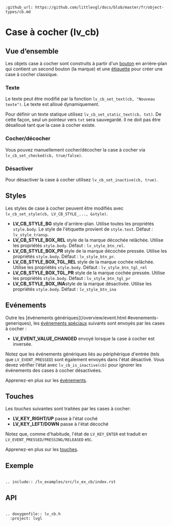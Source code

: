 ```eval_rst
:github_url: https://github.com/littlevgl/docs/blob/master/fr/object-types/cb.md
```
# Case à cocher (lv_cb)
## Vue d’ensemble

Les objets case à cocher sont construits à partir d'un [bouton](/object-types/btn) en arrière-plan qui contient un second bouton (la marque) et une [étiquette](/object-types/label) pour créer une case à cocher classique.

### Texte
Le texte peut être modifié par la fonction `lv_cb_set_text(cb, "Nouveau texte")`. Le texte est alloué dynamiquement.

Pour définir un texte statique utilisez `lv_cb_set_static_text(cb, txt)`. De cette façon, seul un pointeur vers `txt` sera sauvegardé. Il ne doit pas être désalloué tant que la case à cocher existe.

### Cocher/décocher
Vous pouvez manuellement cocher/décocher la case à cocher via `lv_cb_set_checked(cb, true/false)`.

### Désactiver
Pour désactiver la case à cocher utilisez `lv_cb_set_inactive(cb, true)`.

## Styles

Les styles de case à cocher peuvent être modifiés avec `lv_cb_set_style(cb, LV_CB_STYLE_..., &style)`.

- **LV_CB_STYLE_BG** style d'arrière-plan. Utilise toutes les propriétés `style.body`. Le style de l'étiquette provient de `style.text`. Défaut : `lv_style_transp`.
- **LV_CB_STYLE_BOX_REL** style de la marque décochée relâchée. Utilise les propriétés `style.body`. Défaut : `lv_style_btn_rel`.
- **LV_CB_STYLE_BOX_PR** style de la marque décochée pressée. Utilise les propriétés `style.body`. Défaut : `lv_style_btn_pr`.
- **LV_CB_STYLE_BOX_TGL_REL** style de la marque cochée relâchée. Utilise les propriétés `style.body`. Défaut : `lv_style_btn_tgl_rel`
- **LV_CB_STYLE_BOX_TGL_PR** style de la marque cochée pressée. Utilise les propriétés `style.body`. Défaut : `lv_style_btn_tgl_pr`
- **LV_CB_STYLE_BOX_INA**style de la marque désactivée. Utilise les propriétés `style.body`. Défaut : `lv_style_btn_ina`


## Evénements
Outre les [événements génériques](/overview/event.html #evenements-generiques), les [événements spéciaux](/overview/event.html#evenements-speciaux) suivants  sont envoyés par les cases à cocher :
 - **LV_EVENT_VALUE_CHANGED** envoyé lorsque la case à cocher est inversée.

Notez que les événements génériques liés au périphérique d'entrée (tels que `LV_EVENT_PRESSED`) sont également envoyés dans l'état désactivé. Vous devez vérifier l'état avec `lv_cb_is_inactive(cb)` pour ignorer les événements des cases à cocher désactivées.
 
Apprenez-en plus sur les [événements](/overview/event).


## Touches
Les *touches* suivantes sont traitées par les cases à cocher:
- **LV_KEY_RIGHT/UP** passe à l'état coché
- **LV_KEY_LEFT/DOWN**  passe à l'état décoché

Notez que, comme d'habitude, l'état de `LV_KEY_ENTER` est traduit en `LV_EVENT_PRESSED/PRESSING/RELEASED` etc.

Apprenez-en plus sur les [touches](/overview/indev).


## Exemple

```eval_rst

.. include:: /lv_examples/src/lv_ex_cb/index.rst

```

## API 

```eval_rst

.. doxygenfile:: lv_cb.h
  :project: lvgl
        
```
